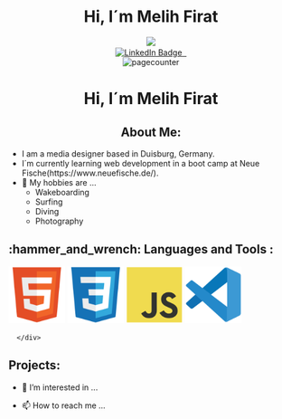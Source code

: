 
<h1 align="center">Hi, I´m Melih Firat</h1>
<div id="header" align="center">
  <img src="https://media.giphy.com/media/gjrYDwbjnK8x36xZIO/giphy.gif" width="200"/>
</div>
<div align="center">
  <a href="your-linkedin-URL">
    <img src="https://img.shields.io/badge/LinkedIn-blue?style=for-the-badge&logo=linkedin&logoColor=white" alt="LinkedIn Badge"/>
  </a>
  <a href="">
    <img src="https://img.shields.io/badge/Instagram-purple?style=for-the-badge&logo=instagram&logoColor=white" alt=""/>
  </a>
  <a href="">
    <img src="https://img.shields.io/badge/Facebook-blue?style=for-the-badge&logo=facebook&logoColor=white" alt=""/>
  </a>
</div>
<div align="center">
<img src="https://komarev.com/ghpvc/?username=your-github-Melih4irat&style=flat-square&color=blue" alt="pagecounter"/>
</div>
<div align="center">
<h1>Hi, I´m Melih Firat</h1>
<h2>About Me:</h2>
  <ul align="left">
  <li>I am a media designer based in Duisburg, Germany.</li>
  <li>I´m currently learning web development in a boot camp at Neue Fische(https://www.neuefische.de/).</li>
    <li>👀 My hobbies are ...<ul><li>Wakeboarding</li><li>Surfing</li><li>Diving</li><li>Photography</>
</ul>
</div>
<h2>:hammer_and_wrench: Languages and Tools :</h2>
      <div>
            <img src="https://github.com/devicons/devicon/blob/master/icons/html5/html5-original.svg" width="100px">
            <img src="https://github.com/devicons/devicon/blob/master/icons/css3/css3-original.svg" width="100px">
            <img src="https://github.com/devicons/devicon/blob/master/icons/javascript/javascript-original.svg" width="100px">
            <img src="https://github.com/devicons/devicon/blob/master/icons/vscode/vscode-original.svg" width="100px">
            
      </div>
<h2>Projects:</h2>

- 👀 I’m interested in ...

- 📫 How to reach me ...

<!---
Melih4irat/Melih4irat is a ✨ special ✨ repository because its `README.md` (this file) appears on your GitHub profile.
You can click the Preview link to take a look at your changes.
--->
